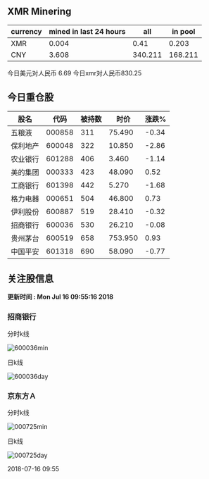 ## XMR Minering

|currency|mined in last 24 hours|all|in pool|
|---|---|---|---|
|XMR|0.004|0.41|0.203|
|CNY|3.608|340.211|168.211|

今日美元对人民币 6.69	今日xmr对人民币830.25


## 今日重仓股 

|股名|代码|被持数|时价|涨跌%|
|---|---|---|---|---|
|五粮液|000858|311|75.490|-0.34|
|保利地产|600048|322|10.850|-2.86|
|农业银行|601288|406|3.460|-1.14|
|美的集团|000333|423|48.090|0.52|
|工商银行|601398|442|5.270|-1.68|
|格力电器|000651|504|46.800|0.73|
|伊利股份|600887|519|28.410|-0.32|
|招商银行|600036|530|26.210|-0.08|
|贵州茅台|600519|658|753.950|0.93|
|中国平安|601318|690|58.090|-0.77|

## 关注股信息
**更新时间 : Mon Jul 16 09:55:16 2018**
### 招商银行 
分时k线

![600036min](http://image.sinajs.cn/newchart/min/n/sh600036.gif)

日k线

![600036day](http://image.sinajs.cn/newchart/daily/n/sh600036.gif)

### 京东方Ａ 
分时k线

![000725min](http://image.sinajs.cn/newchart/min/n/sz000725.gif)

日k线

![000725day](http://image.sinajs.cn/newchart/daily/n/sz000725.gif)

2018-07-16 09:55